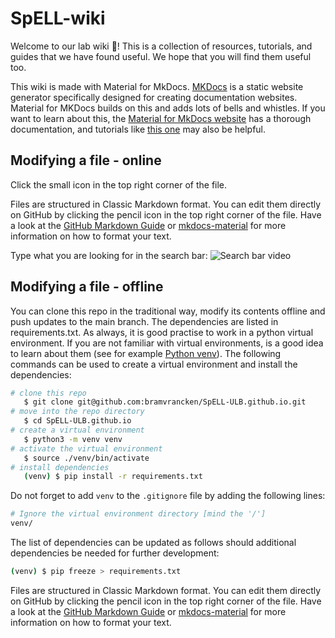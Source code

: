 # SpELL-wiki

Welcome to our lab wiki 👋! This is a collection of resources, tutorials, and guides that we have found useful. We hope that you will find them useful too.

This wiki is made with Material for MkDocs. [MKDocs](https://www.mkdocs.org/) is a static website generator specifically designed for creating documentation websites. Material for MKDocs builds on this and adds lots of bells and whistles. If you want to learn about this, the [Material for MkDocs website](https://squidfunk.github.io/mkdocs-material/) has a thorough documentation, and tutorials like [this one](https://www.youtube.com/watch?v=xlABhbnNrfI) may also be helpful.


## Modifying a file - online

Click the small icon in the top right corner of the file.

Files are structured in Classic Markdown format. You can edit them directly on GitHub by clicking the pencil icon in the top right corner of the file. Have a look at the [GitHub Markdown Guide](https://guides.github.com/features/mastering-markdown/) or [mkdocs-material](https://squidfunk.github.io/mkdocs-material/reference/) for more information on how to format your text.

Type what you are looking for in the search bar:
![Search bar video](docs/images/Screen%20Recording%202024-05-30%20at%2009.29.18.gif)

## Modifying a file - offline

You can clone this repo in the traditional way, modify its contents offline and push updates to the main branch. The dependencies are listed in requirements.txt. As always, it is good practise to work in a python virtual environment. If you are not familiar with virtual environments, is a good idea to learn about them (see for example [Python venv](https://python.land/virtual-environments/virtualenv)). The following commands can be used to create a virtual environment and install the dependencies:

```bash
# clone this repo
   $ git clone git@github.com:bramvrancken/SpELL-ULB.github.io.git   
# move into the repo directory   
   $ cd SpELL-ULB.github.io   
# create a virtual environment   
   $ python3 -m venv venv   
# activate the virtual environment   
   $ source ./venv/bin/activate   
# install dependencies   
   (venv) $ pip install -r requirements.txt   
```

Do not forget to add `venv` to the `.gitignore` file by adding the following lines:

```bash
# Ignore the virtual environment directory [mind the '/']
venv/
```

The list of dependencies can be updated as follows should additional dependencies be needed for further development:

```bash
(venv) $ pip freeze > requirements.txt
```

Files are structured in Classic Markdown format. You can edit them directly on GitHub by clicking the pencil icon in the top right corner of the file. Have a look at the [GitHub Markdown Guide](https://guides.github.com/features/mastering-markdown/) or [mkdocs-material](https://squidfunk.github.io/mkdocs-material/reference/) for more information on how to format your text.



